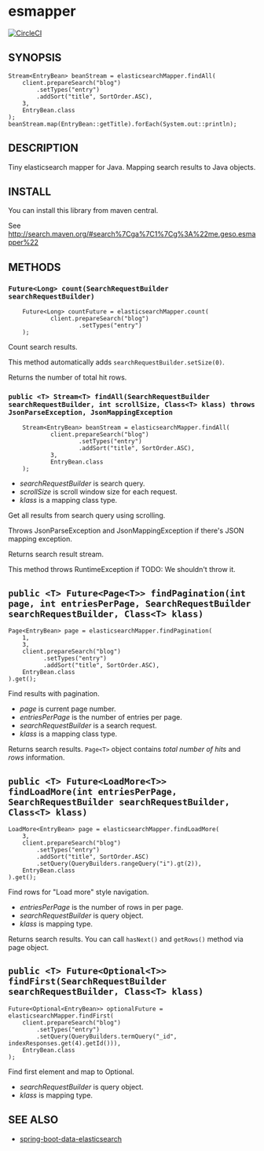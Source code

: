 # esmapper

[![CircleCI](https://circleci.com/gh/tokuhirom/esmapper.svg?style=svg)](https://circleci.com/gh/tokuhirom/esmapper)

## SYNOPSIS

    Stream<EntryBean> beanStream = elasticsearchMapper.findAll(
        client.prepareSearch("blog")
            .setTypes("entry")
            .addSort("title", SortOrder.ASC),
        3,
        EntryBean.class
    );
    beanStream.map(EntryBean::getTitle).forEach(System.out::println);

## DESCRIPTION

Tiny elasticsearch mapper for Java. Mapping search results to Java objects.

## INSTALL

You can install this library from maven central.

See http://search.maven.org/#search%7Cga%7C1%7Cg%3A%22me.geso.esmapper%22

## METHODS

### `Future<Long> count(SearchRequestBuilder searchRequestBuilder)`

        Future<Long> countFuture = elasticsearchMapper.count(
                client.prepareSearch("blog")
                        .setTypes("entry")
        );

Count search results.

This method automatically adds `searchRequestBuilder.setSize(0)`.

Returns the number of total hit rows.

### `public <T> Stream<T> findAll(SearchRequestBuilder searchRequestBuilder, int scrollSize, Class<T> klass) throws JsonParseException, JsonMappingException`

        Stream<EntryBean> beanStream = elasticsearchMapper.findAll(
                client.prepareSearch("blog")
                        .setTypes("entry")
                        .addSort("title", SortOrder.ASC),
                3,
                EntryBean.class
        );

 * _searchRequestBuilder_ is search query.
 * _scrollSize_ is scroll window size for each request.
 * _klass_ is a mapping class type.

Get all results from search query using scrolling.

Throws JsonParseException and JsonMappingException if there's JSON mapping exception.

Returns search result stream.

This method throws RuntimeException if
TODO: We shouldn't throw it.

## `public <T> Future<Page<T>> findPagination(int page, int entriesPerPage, SearchRequestBuilder searchRequestBuilder, Class<T> klass)`

    Page<EntryBean> page = elasticsearchMapper.findPagination(
        1,
        3,
        client.prepareSearch("blog")
              .setTypes("entry")
              .addSort("title", SortOrder.ASC),
        EntryBean.class
    ).get();

Find results with pagination.

 * _page_ is current page number.
 * _entriesPerPage_ is the number of entries per page.
 * _searchRequestBuilder_ is a search request.
 * _klass_ is a mapping class type.

Returns search results. `Page<T>` object contains _total number of hits_ and _rows_ information.

## `public <T> Future<LoadMore<T>> findLoadMore(int entriesPerPage, SearchRequestBuilder searchRequestBuilder, Class<T> klass)`

    LoadMore<EntryBean> page = elasticsearchMapper.findLoadMore(
        3,
        client.prepareSearch("blog")
            .setTypes("entry")
            .addSort("title", SortOrder.ASC)
            .setQuery(QueryBuilders.rangeQuery("i").gt(2)),
        EntryBean.class
    ).get();

Find rows for "Load more" style navigation.

  * _entriesPerPage_ is the number of rows in per page.
  * _searchRequestBuilder_ is query object.
  * _klass_ is mapping type.

Returns search results. You can call `hasNext()` and `getRows()` method via page object.

## `public <T> Future<Optional<T>> findFirst(SearchRequestBuilder searchRequestBuilder, Class<T> klass)`

    Future<Optional<EntryBean>> optionalFuture = elasticsearchMapper.findFirst(
        client.prepareSearch("blog")
            .setTypes("entry")
            .setQuery(QueryBuilders.termQuery("_id", indexResponses.get(4).getId())),
        EntryBean.class
    );

Find first element and map to Optional.

  * _searchRequestBuilder_ is query object.
  * _klass_ is mapping type.

## SEE ALSO

 * [spring-boot-data-elasticsearch](http://docs.spring.io/spring-data/elasticsearch/docs/current/reference/html/)

